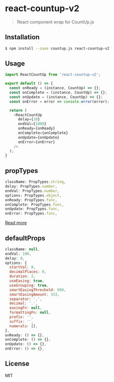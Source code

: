 # react-countup-v2

> React component wrap for CountUp.js

## Installation

```bash
$ npm install --save countup.js react-countup-v2
```

## Usage

``` javascript
import ReactCountUp from 'react-countup-v2';

export default () => {
  const onReady = (instance, CountUp) => {};
  const onComplete = (instance, CountUp) => {};
  const onUpdate = (instance, CountUp) => {};
  const onError = error => console.error(error);

  return (
    <ReactCountUp
      delay={10}
      endVal={1000}
      onReady={onReady}
      onComplete={onComplete}
      onUpdate={onUpdate}
      onError={onError}
    />
  );
}
```

## propTypes

``` javascript
className: PropTypes.string,
delay: PropTypes.number,
endVal: PropTypes.number,
options: PropTypes.object,
onReady: PropTypes.func,
onComplete: PropTypes.func,
onUpdate: PropTypes.func,
onError: PropTypes.func,
```

[Read more](https://github.com/inorganik/countUp.js)

## defaultProps

``` javascript
className: null,
endVal: 100,
delay: 0,
options: {
  startVal: 0,
  decimalPlaces: 0,
  duration: 2,
  useEasing: true,
  useGrouping: true,
  smartEasingThreshold: 999,
  smartEasingAmount: 333,
  separator: ',',
  decimal: '.',
  easingFn: null,
  formattingFn: null,
  prefix: '',
  suffix: '',
  numerals: [],
},
onReady: () => {},
onComplete: () => {},
onUpdate: () => {},
onError: () => {},
```

## License

MIT
